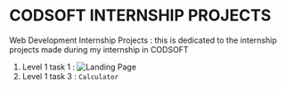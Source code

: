 # CODSOFT INTERNSHIP PROJECTS
Web Development Internship Projects
: this is dedicated to the internship projects made during my internship in CODSOFT
1) Level 1 task 1 : ![Landing Page](https://github.com/apache2op/CODSOFT/tree/main/landing%20page)
2) Level 1 task 3 : `Calculator`
